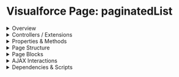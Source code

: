 # Visualforce Page: paginatedList

<details>
<summary>Overview</summary>

## Visualforce Page Overview: paginatedList

This page displays a paginated list of accounts.

### Purpose of the Page
Allow users to browse accounts with pagination.



### Metadata
- **API Version**: 54
- **Label**: Paginated List

</details>

<details>
<summary>Controllers / Extensions</summary>

## Key Controllers / Extensions Used
- **Standard Controller**: Account
- **Custom Controller**: None
- **Extensions**: 
  - PaginatedListControllerLwc

</details>

<details>
<summary>Properties & Methods</summary>

## Properties
| Name | Type | Visibility | Modifiers | Description |
| ------ | ------ | ------------ | ----------- | ------------- |
| `records` | `List<Account>` | `public` | `AuraEnabled` |  |
| `nextPageToken` | `Integer` | `public` | `AuraEnabled` |  |

## Methods
| Name | Return Type | Parameters | Visibility | Modifiers | Description |
| ------ | ------------- | ------------ | ------------ | ----------- | ------------- |
| `getAccountsPaginated` | `PaginatedAccounts` | `(Integer pageSize,
        Integer pageToken)` | `` | `None` |  |

</details>

<details>
<summary>Page Structure</summary>

### Forms
- Contains 1 `apex:form` component(s)

### Inputs
- No input bindings (`apex:inputField`, `apex:inputText`, etc.) detected

### Buttons
The page has buttons/links linked to the following actions:
- `{!first}`
- `{!previous}`
- `{!next}`
- `{!last}`

</details>

<details>
<summary>Page Blocks</summary>
## Page Blocks on the Page
No `apex:pageBlock` components detected.
</details>

<details>
<summary>AJAX Interactions</summary>

- No `apex:actionSupport` components detected

- No `apex:outputPanel` components with an ID detected

</details>

<details>
<summary>Dependencies & Scripts</summary>

### Objects
- `Account`
- `PaginatedListControllerLwc`

### Fields
- `accounts`
- `account.Name`
- `account.Type`
- `account.Phone`
- `account.NumberOfEmployees`
- `first`
- `previous`
- `next`
- `last`

### Custom Components
- No custom components detected

### Scripts
- No script tags detected

</details>